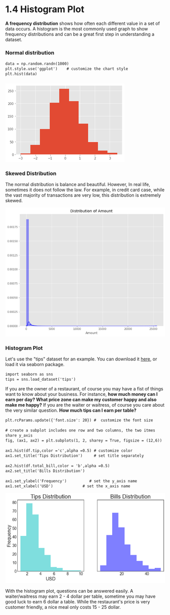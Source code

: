 # 1.4 Histogram Plot

**A frequency distribution** shows how often each different value in a set of data occurs. A histogram is the most commonly used graph to show frequency distributions and  can be a great first step in understanding a dataset.

### Normal distribution

```text
data = np.random.randn(1000)
plt.style.use('ggplot')    # customize the chart style
plt.hist(data)
```

### 

![Figure 1.4.1 Normal Distribution](../../.gitbook/assets/simple-hist-plot.png)

### Skewed Distribution

The normal distribution is balance and beautiful. However, In real life, sometimes it does not follow the  law. For example,  in credit card case,  while the vast majority of transactions are very low, this distribution is extremely skewed.

![Figure 1.4.2 Skewed  Distribution](../../.gitbook/assets/1_q2qcwhv1n3kklotfc8kgzg.png)

### Histogram Plot

Let's  use the "tips" dataset  for an example. You can download it [here](https://github.com/mwaskom/seaborn-data/blob/master/tips.csv), or load it via seaborn package. 

```text
import seaborn as sns
tips = sns.load_dataset('tips')
```

If you are the owner of a restaurant, of course you may have a fist of things want to know about your business. For instance,  **how much money can I earn per day?  What price zone  can make my customer happy and also make me happy?** If  you are the waiter  or waitress, of course you care about the very similar question. **How much  tips can I earn per  table?**

```text
plt.rcParams.update({'font.size': 20}) #  customize the font size

# create a subplot includes one row and two columns, the two itmes share y_axis
fig, (ax1, ax2) = plt.subplots(1, 2, sharey = True, figsize = (12,6))

ax1.hist(df.tip,color ='c',alpha =0.5) # customize color
ax1.set_title('Tips Distribution')     # set title separately

ax2.hist(df.total_bill,color = 'b',alpha =0.5)
ax2.set_title('Bills Distribution')

ax1.set_ylabel('Frequency')          # set the y_axis name
ax1.set_xlabel('USD')             # set the x_axis name

```

![Figure 1.4.3 Tips and Bills Distribution](../../.gitbook/assets/download%20%282%29.png)

With the histogram plot, questions can be answered easily. A waiter/waitress may earn 2 - 4 dollar per table, sometime you may have good luck to earn 6 dollar a table. While the restaurant's price is very customer friendly, a nice meal only costs 15 - 25 dollar.

